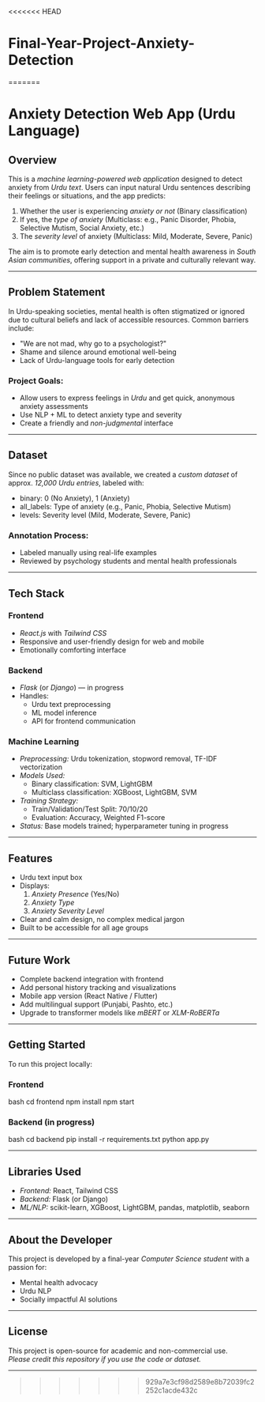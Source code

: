 <<<<<<< HEAD
# Final-Year-Project-Anxiety-Detection
=======
# Anxiety Detection Web App (Urdu Language)

## Overview

This is a *machine learning-powered web application* designed to detect anxiety from *Urdu text*. Users can input natural Urdu sentences describing their feelings or situations, and the app predicts:

1. Whether the user is experiencing *anxiety or not* (Binary classification)  
2. If yes, the *type of anxiety* (Multiclass: e.g., Panic Disorder, Phobia, Selective Mutism, Social Anxiety, etc.)  
3. The *severity level* of anxiety (Multiclass: Mild, Moderate, Severe, Panic)

The aim is to promote early detection and mental health awareness in *South Asian communities*, offering support in a private and culturally relevant way.

---

## Problem Statement

In Urdu-speaking societies, mental health is often stigmatized or ignored due to cultural beliefs and lack of accessible resources. Common barriers include:

- "We are not mad, why go to a psychologist?"  
- Shame and silence around emotional well-being  
- Lack of Urdu-language tools for early detection  

### Project Goals:

- Allow users to express feelings in *Urdu* and get quick, anonymous anxiety assessments  
- Use NLP + ML to detect anxiety type and severity  
- Create a friendly and *non-judgmental* interface  

---

## Dataset

Since no public dataset was available, we created a *custom dataset* of approx. *12,000 Urdu entries*, labeled with:

- binary: 0 (No Anxiety), 1 (Anxiety)  
- all_labels: Type of anxiety (e.g., Panic, Phobia, Selective Mutism)  
- levels: Severity level (Mild, Moderate, Severe, Panic)  

### Annotation Process:

- Labeled manually using real-life examples  
- Reviewed by psychology students and mental health professionals  

---

## Tech Stack

### Frontend

- *React.js* with *Tailwind CSS*  
- Responsive and user-friendly design for web and mobile  
- Emotionally comforting interface  

### Backend

- *Flask* (or *Django*) — in progress  
- Handles:  
  - Urdu text preprocessing  
  - ML model inference  
  - API for frontend communication  

### Machine Learning

- *Preprocessing:* Urdu tokenization, stopword removal, TF-IDF vectorization  
- *Models Used:*  
  - Binary classification: SVM, LightGBM  
  - Multiclass classification: XGBoost, LightGBM, SVM  
- *Training Strategy:*  
  - Train/Validation/Test Split: 70/10/20  
  - Evaluation: Accuracy, Weighted F1-score  
- *Status:* Base models trained; hyperparameter tuning in progress  

---

## Features

- Urdu text input box  
- Displays:  
  1. *Anxiety Presence* (Yes/No)  
  2. *Anxiety Type*  
  3. *Anxiety Severity Level*  
- Clear and calm design, no complex medical jargon  
- Built to be accessible for all age groups  

---

## Future Work

- Complete backend integration with frontend  
- Add personal history tracking and visualizations  
- Mobile app version (React Native / Flutter)  
- Add multilingual support (Punjabi, Pashto, etc.)  
- Upgrade to transformer models like *mBERT* or *XLM-RoBERTa*  

---

## Getting Started

To run this project locally:

### Frontend

bash
cd frontend
npm install
npm start


### Backend (in progress)

bash
cd backend
pip install -r requirements.txt
python app.py


---

## Libraries Used

- *Frontend:* React, Tailwind CSS  
- *Backend:* Flask (or Django)  
- *ML/NLP:* scikit-learn, XGBoost, LightGBM, pandas, matplotlib, seaborn  

---

## About the Developer

This project is developed by a final-year *Computer Science student* with a passion for:

- Mental health advocacy  
- Urdu NLP  
- Socially impactful AI solutions  

---

## License

This project is open-source for academic and non-commercial use.  
*Please credit this repository if you use the code or dataset.*

---
>>>>>>> 929a7e3cf98d2589e8b72039fc2252c1acde432c
